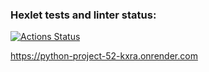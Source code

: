 ### Hexlet tests and linter status:
[![Actions Status](https://github.com/SerovAA/python-project-52/actions/workflows/hexlet-check.yml/badge.svg)](https://github.com/SerovAA/python-project-52/actions)

https://python-project-52-kxra.onrender.com

